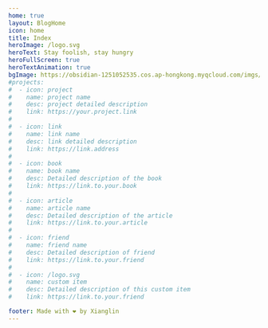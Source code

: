 ```yaml
---
home: true
layout: BlogHome
icon: home
title: Index
heroImage: /logo.svg
heroText: Stay foolish, stay hungry
heroFullScreen: true
heroTextAnimation: true
bgImage: https://obsidian-1251052535.cos.ap-hongkong.myqcloud.com/imgs/bg.jpg?q-sign-algorithm=sha1&q-ak=AKID4Sc4jwHNrboJgcZ0ckEA177qOe4xjJ99iYUARUi-hqBxF0Rrn8qAG_7MI0ncCfZ3&q-sign-time=1692800187;1692803787&q-key-time=1692800187;1692803787&q-header-list=host&q-url-param-list=ci-process&q-signature=5dd715215a0a4f37d5f8948c31e17fa55fc743af&x-cos-security-token=4obbIKtttToOE0pV7VmxX4EJ5RqwgxKa5265fb15a103621b096d1901da326a79rMLaSOI9CAwTvETWIBBiv0xF5f3Wm-7be4BS5zcdS7f-wvFNmDxRTnX-3GVPzQIIIFR0Lly-Z1TxtSc_z20RjTaarWjO5fFzBt_IhYKKjFRS8ije3BEO7Pnm86MJAtQxJSxVb79XwiB7muuV-VoGLpAHHjdqc6gJlfk065wgmtSMAELH8QPGp-mPLzAKdfsY&ci-process=originImage
#projects:
#  - icon: project
#    name: project name
#    desc: project detailed description
#    link: https://your.project.link
#
#  - icon: link
#    name: link name
#    desc: link detailed description
#    link: https://link.address
#
#  - icon: book
#    name: book name
#    desc: Detailed description of the book
#    link: https://link.to.your.book
#
#  - icon: article
#    name: article name
#    desc: Detailed description of the article
#    link: https://link.to.your.article
#
#  - icon: friend
#    name: friend name
#    desc: Detailed description of friend
#    link: https://link.to.your.friend
#
#  - icon: /logo.svg
#    name: custom item
#    desc: Detailed description of this custom item
#    link: https://link.to.your.friend

footer: Made with ❤️ by Xianglin
---
```

